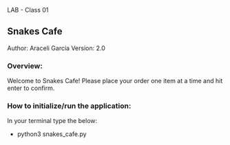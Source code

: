 LAB - Class 01
## Snakes Cafe

Author: Araceli García
Version: 2.0

### Overview:

Welcome to Snakes Cafe! Please place your order one item at a time and hit enter to confirm.

### How to initialize/run the application:

In your terminal type the below:

- python3 snakes_cafe.py

